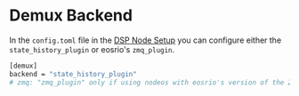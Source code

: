 Demux Backend
=============

In the `config.toml` file in the [DSP Node Setup](./dsp-node.md) you can configure either the `state_history_plugin` or eosrio's `zmq_plugin`.

```bash
[demux]
backend = "state_history_plugin"
# zmq: "zmq_plugin" only if using nodeos with eosrio's version of the ZMQ plugin: https://github.com/eosrio/eos_zmq_plugin
```
